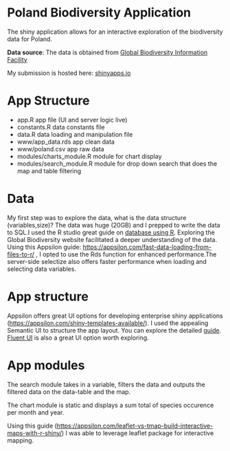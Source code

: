 # Poland Biodiversity Application

The shiny application allows for an interactive exploration of the biodiversity data for Poland.

**Data source**: The data is obtained from [Global Biodiversity Information Facility](https://www.gbif.org/occurrence/search?dataset_key=8a863029-f435-446a-821e-275f4f641165)

My submission is hosted here: [shinyapps.io](https://www.shinyappsio)

# App Structure

- app.R app file (UI and server logic live)
- constants.R data constants file
- data.R data loading and manipulation file
- www/app_data.rds app clean data
- www/poland.csv app raw data
- modules/charts_module.R module for chart display
- modules/search_module.R module for drop down search that does the map and table filtering


# Data

My first step was to explore the data, what is the data structure (variables,size)? The data was huge (20GB) and I prepped to write the data to SQL.I used the R studio great guide on [database using R](https://db.rstudio.com/getting-started/overview). Exploring the Global Biodiversity website facilitated a deeper understanding of the data. Using this Appsilon guide: https://appsilon.com/fast-data-loading-from-files-to-r/ , I opted to use the Rds function for enhanced performance.The server-side selectize also offers faster performance when loading and selecting data variables.

# App structure

Appsilon offers great UI options for developing enterprise shiny applications (https://appsilon.com/shiny-templates-available/). I used the appealing Semantic UI to structure the app layout. You can explore the detailed [guide](https://github.com/Appsilon/shiny.semantic). [Fluent UI](https://github.com/Appsilon/shiny.fluent) is also a great UI option worth exploring.

# App modules

The search module takes in a variable, filters the data and outputs the filtered data on the data-table and the map.

The chart module is static and displays a sum total of species occurence per month and year.

Using this guide (https://appsilon.com/leaflet-vs-tmap-build-interactive-maps-with-r-shiny/) I was able to leverage leaflet package for interactive mapping.
